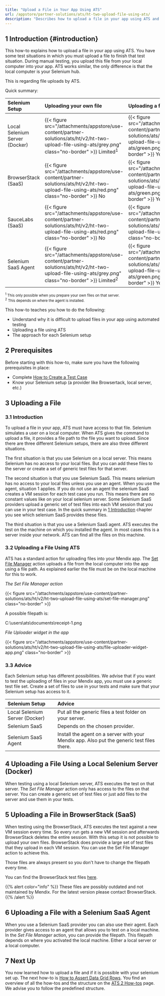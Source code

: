 ```yaml
---
title: "Upload a File in Your App Using ATS"
url: /appstore/partner-solutions/ats/ht-two-upload-file-using-ats/
description: "Describes how to upload a file in your app using ATS and the restrictions it has."
---
```


## 1 Introduction {#introduction}

This how-to explains how to upload a file in your app using ATS. You have some test situations in which you must upload a file to finish that test situation. During manual testing, you upload this file from your local computer into your app. ATS works similar, the only difference is that the local computer is your Selenium hub.

This is regarding file uploads by ATS.

Quick summary:

| Selenium Setup | Uploading your own file | Uploading a file | Uploading possible? |
| :-------------- | :---------------------- | :--------------- | :------------------ |
| Local Selenium Server (Docker) | {{< figure src="/attachments/appstore/use-content/partner-solutions/ats/ht/v2/ht-two-upload-file-using-ats/grey.png" class="no-border" >}} Limited<sup>1</sup> | {{< figure src="/attachments/appstore/use-content/partner-solutions/ats/ht/v2/ht-two-upload-file-using-ats/green.png" class="no-border" >}} Yes | {{< figure src="/attachments/appstore/use-content/partner-solutions/ats/ht/v2/ht-two-upload-file-using-ats/green.png" class="no-border" >}} Yes |
| BrowserStack (SaaS) | {{< figure src="/attachments/appstore/use-content/partner-solutions/ats/ht/v2/ht-two-upload-file-using-ats/red.png" class="no-border" >}} No | {{< figure src="/attachments/appstore/use-content/partner-solutions/ats/ht/v2/ht-two-upload-file-using-ats/green.png" class="no-border" >}} Yes | {{< figure src="/attachments/appstore/use-content/partner-solutions/ats/ht/v2/ht-two-upload-file-using-ats/green.png" class="no-border" >}} Yes |
| SauceLabs (SaaS) | {{< figure src="/attachments/appstore/use-content/partner-solutions/ats/ht/v2/ht-two-upload-file-using-ats/red.png" class="no-border" >}} No | {{< figure src="/attachments/appstore/use-content/partner-solutions/ats/ht/v2/ht-two-upload-file-using-ats/red.png" class="no-border" >}} No | {{< figure src="/attachments/appstore/use-content/partner-solutions/ats/ht/v2/ht-two-upload-file-using-ats/red.png" class="no-border" >}} No |
| Selenium SaaS Agent | {{< figure src="/attachments/appstore/use-content/partner-solutions/ats/ht/v2/ht-two-upload-file-using-ats/grey.png" class="no-border" >}} Limited<sup>2</sup> | {{< figure src="/attachments/appstore/use-content/partner-solutions/ats/ht/v2/ht-two-upload-file-using-ats/green.png" class="no-border" >}} Yes | {{< figure src="/attachments/appstore/use-content/partner-solutions/ats/ht/v2/ht-two-upload-file-using-ats/red.png" class="no-border" >}} No |

<small><sup>1</sup> This only possible when you prepare your own files on that server. <br>
<sup>2</sup> This depends on where the agent is installed.</small>

This how-to teaches you how to do the following:

* Understand why it is difficult to upload files in your app using automated testing
* Uploading a file using ATS
* The approach for each Selenium setup

## 2 Prerequisites

Before starting with this how-to, make sure you have the following prerequisites in place:

* Complete [How to Create a Test Case](/appstore/partner-solutions/ats/ht-two-create-a-test-case/)
* Know your Selenium setup (a provider like Browsertack, local server, etc.)

## 3 Uploading a File

### 3.1 Introduction

To upload a file in your app, ATS must have access to that file. Selenium simulates a user on a local computer. When ATS gives the command to upload a file, it provides a file path to the file you want to upload. Since there are three different Selenium setups, there are also three different situations.

The first situation is that you use Selenium on a local server. This means Selenium has no access to your local files. But you can add these files to the server or create a set of generic test files for that server.

The second situation is that you use Selenium SaaS. This means selenium has no access to your local files unless you use an agent. When you use the agent, situation 1 applies. If you do not use an agent the selenium SaaS creates a VM session for each test case you run. This means there are no constant values like on your local selenium server. Some Selenium SaaS providers upload a generic set of test files into each VM session that you can use in your test case. In the quick summary in [1 Introduction](#introduction) chapter you see which selenium SaaS provides these files.

The third situation is that you use a Selenium SaaS agent. ATS executes the test on the machine on which you installed the agent. In most cases this is a server inside your network. ATS can find all the files on this machine.

### 3.2 Uploading a File Using ATS

ATS has a standard action for uploading files into your Mendix app. The [Set File Manager](/appstore/partner-solutions/ats/rg-one-set-file-manager/) action uploads a file from the local computer into the app using a file path. As explained earlier the file must be on the local machine for this to work.

*The Set File Manager action*

{{< figure src="/attachments/appstore/use-content/partner-solutions/ats/ht/v2/ht-two-upload-file-using-ats/set-file-manager.png" class="no-border" >}}

A possible filepath is:

C:\users\ats\documents\receipt-1.png

*File Uploader widget in the app*

{{< figure src="/attachments/appstore/use-content/partner-solutions/ats/ht/v2/ht-two-upload-file-using-ats/file-uploader-widget-app.png" class="no-border" >}}

### 3.3 Advice

Each Selenium setup has different possibilities. We advise that if you want to test the uploading of files in your Mendix app, you must use a generic test file set. Create a set of files to use in your tests and make sure that your Selenium setup has access to it.

| Selenium Setup | Advice |
| :-------------- | :----- |
| Local Selenium Server (Docker) | Put all the generic files a test folder on your server. |
| Selenium SaaS | Depends on the chosen provider. |
| Selenium SaaS Agent | Install the agent on a server with your Mendix app. Also put the generic test files there. |

## 4 Uploading a File Using a Local Selenium Server (Docker)

When testing using a local Selenium server, ATS executes the test on that server. The *Set File Manager* action only has access to the files on that server. You can create a generic set of test files or just add files to the server and use them in your tests.

## 5 Uploading a File in BrowserStack (SaaS)

When testing using the BrowserStack, ATS executes the test against a new VM session every time. So every run gets a new VM session and afterwards BrowserStack deletes the entire session. With this setup it is not possible to upload your own files. BrowserStack does provide a large set of test files that they upload in each VM session. You can use the Set File Manager action to achieve this.

Those files are always present so you don't have to change the filepath every time.

You can find the BrowserStack test files [here](/appstore/partner-solutions/ats/ht-two-browserstack-test-files/).

{{% alert color="info" %}}
These files are possibly outdated and not maintained by Mendix. For the latest version please contact BrowserStack.
{{% /alert %}}

## 6 Uploading a File with a Selenium SaaS Agent

When you use a Selenium SaaS provider you can also use their agent. Each provider gives access to an agent that allows you to test on a local machine. In the *Set File Manager* action, you can provide the filepath. This filepath depends on where you activated the local machine. Either a local server or a local computer.

## 7 Next Up

You now learned how to upload a file and if it is possible with your selenium set up. The next how-to is [How to Assert Data Grid Rows](/appstore/partner-solutions/ats/ht-two-assert-datagrid-rows/). You find an overview of all the how-tos and the structure on the [ATS 2 How-tos](/appstore/partner-solutions/ats/ht-two/) page. We advise you to follow the predefined structure.
